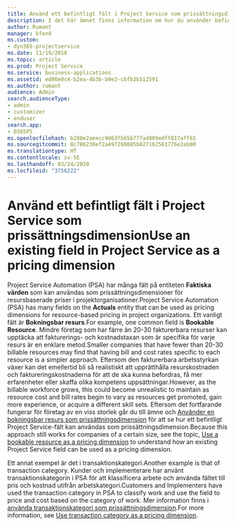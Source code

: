 ```yaml
---
title: Använd ett befintligt fält i Project Service som prissättningsdimension
description: I det här ämnet finns information om hur du använder befintliga Project Service-fält som prisdimensioner.
author: Rumant
manager: kfend
ms.custom:
- dyn365-projectservice
ms.date: 11/19/2018
ms.topic: article
ms.prod: Project Service
ms.service: business-applications
ms.assetid: ed86e0c4-b2ea-4b3b-b9e3-cbfb3b512591
ms.author: rumant
audience: Admin
search.audienceType:
- admin
- customizer
- enduser
search.app:
- D365PS
ms.openlocfilehash: b280e2aeecc9d63fb65b77fad809edff817aff65
ms.sourcegitcommit: 8c786230ef2a497280885b827162561776e2eb00
ms.translationtype: HT
ms.contentlocale: sv-SE
ms.lasthandoff: 03/24/2020
ms.locfileid: "3756222"
---
```

# <a name="use-an-existing-field-in-project-service-as-a-pricing-dimension"></a><span data-ttu-id="7534e-103">Använd ett befintligt fält i Project Service som prissättningsdimension</span><span class="sxs-lookup"><span data-stu-id="7534e-103">Use an existing field in Project Service as a pricing dimension</span></span>

<span data-ttu-id="7534e-104">Project Service Automation (PSA) har många fält på entiteten **Faktiska värden** som kan användas som prissättningsdimensioner för resursbaserade priser i projektorganisationer.</span><span class="sxs-lookup"><span data-stu-id="7534e-104">Project Service Automation (PSA) has many fields on the **Actuals** entity that can be used as pricing dimensions for resource-based pricing in project organizations.</span></span> <span data-ttu-id="7534e-105">Ett vanligt fält är **Bokningsbar resurs**.</span><span class="sxs-lookup"><span data-stu-id="7534e-105">For example, one common field is **Bookable Resource**.</span></span> <span data-ttu-id="7534e-106">Mindre företag som har färre än 20-30 fakturerbara resurser kan upptäcka att fakturerings- och kostnadstaxan som är specifika för varje resurs är en enklare metod.</span><span class="sxs-lookup"><span data-stu-id="7534e-106">Smaller companies that have fewer than 20-30 billable resources may find that having bill and cost rates specific to each resource is a simpler approach.</span></span> <span data-ttu-id="7534e-107">Eftersom den fakturerbara arbetsstyrkan växer kan det emellertid bli så realistiskt att upprätthålla resurskostnaden och faktureringskostnaderna för att de ska kunna befordras, få mer erfarenheter eller skaffa olika kompetens uppsättningar.</span><span class="sxs-lookup"><span data-stu-id="7534e-107">However, as the billable workforce grows, this could become unrealistic to maintain as resource cost and bill rates begin to vary as resources get promoted, gain more experience, or acquire a different skill sets.</span></span> <span data-ttu-id="7534e-108">Eftersom det fortfarande fungerar för företag av en viss storlek går du till ämne och [Använder en bokningsbar resurs som prissättningsdimension](bookable-resource-pricing-dimension.md) för att se hur ett befintligt Project Service-fält kan användas som prissättningsdimension.</span><span class="sxs-lookup"><span data-stu-id="7534e-108">Because this approach still works for companies of a certain size, see the topic, [Use a bookable resource as a pricing dimension](bookable-resource-pricing-dimension.md) to understand how an existing Project Service field can be used as a pricing dimension.</span></span>

<span data-ttu-id="7534e-109">Ett annat exempel är det i transaktionskategori.</span><span class="sxs-lookup"><span data-stu-id="7534e-109">Another example is that of transaction category.</span></span> <span data-ttu-id="7534e-110">Kunder och implementerare har använt transaktionskategorin i PSA för att klassificera arbete och använda fältet till pris och kostnad utifrån arbetskategori.</span><span class="sxs-lookup"><span data-stu-id="7534e-110">Customers and Implementers have used the transaction category in PSA to classify work and use the field to price and cost based on the category of work.</span></span> <span data-ttu-id="7534e-111">Mer information finns i [använda transaktionskategori som prissättningsdimension](transaction-category-pricing-dimension.md).</span><span class="sxs-lookup"><span data-stu-id="7534e-111">For more information, see [Use transaction category as a pricing dimension](transaction-category-pricing-dimension.md).</span></span>
